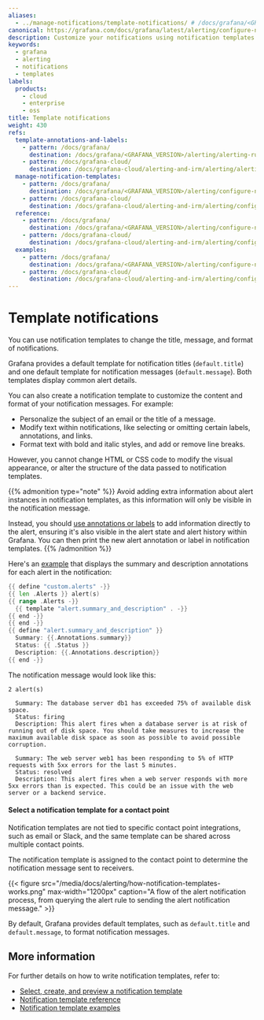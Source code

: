 ```yaml
---
aliases:
  - ../manage-notifications/template-notifications/ # /docs/grafana/<GRAFANA_VERSION>/alerting/manage-notifications/template-notifications/
canonical: https://grafana.com/docs/grafana/latest/alerting/configure-notifications/template-notifications/
description: Customize your notifications using notification templates
keywords:
  - grafana
  - alerting
  - notifications
  - templates
labels:
  products:
    - cloud
    - enterprise
    - oss
title: Template notifications
weight: 430
refs:
  template-annotations-and-labels:
    - pattern: /docs/grafana/
      destination: /docs/grafana/<GRAFANA_VERSION>/alerting/alerting-rules/templates/
    - pattern: /docs/grafana-cloud/
      destination: /docs/grafana-cloud/alerting-and-irm/alerting/alerting-rules/templates/
  manage-notification-templates:
    - pattern: /docs/grafana/
      destination: /docs/grafana/<GRAFANA_VERSION>/alerting/configure-notifications/template-notifications/manage-notification-templates/
    - pattern: /docs/grafana-cloud/
      destination: /docs/grafana-cloud/alerting-and-irm/alerting/configure-notifications/template-notifications/manage-notification-templates/
  reference:
    - pattern: /docs/grafana/
      destination: /docs/grafana/<GRAFANA_VERSION>/alerting/configure-notifications/template-notifications/reference/
    - pattern: /docs/grafana-cloud/
      destination: /docs/grafana-cloud/alerting-and-irm/alerting/configure-notifications/template-notifications/reference/
  examples:
    - pattern: /docs/grafana/
      destination: /docs/grafana/<GRAFANA_VERSION>/alerting/configure-notifications/template-notifications/examples/
    - pattern: /docs/grafana-cloud/
      destination: /docs/grafana-cloud/alerting-and-irm/alerting/configure-notifications/template-notifications/examples/
---
```


# Template notifications

You can use notification templates to change the title, message, and format of notifications.

Grafana provides a default template for notification titles (`default.title`) and one default template for notification messages (`default.message`). Both templates display common alert details.

You can also create a notification template to customize the content and format of your notification messages. For example:

- Personalize the subject of an email or the title of a message.
- Modify text within notifications, like selecting or omitting certain labels, annotations, and links.
- Format text with bold and italic styles, and add or remove line breaks.

However, you cannot change HTML or CSS code to modify the visual appearance, or alter the structure of the data passed to notification templates.

{{% admonition type="note" %}}
Avoid adding extra information about alert instances in notification templates, as this information will only be visible in the notification message.

Instead, you should [use annotations or labels](ref:template-annotations-and-labels) to add information directly to the alert, ensuring it's also visible in the alert state and alert history within Grafana. You can then print the new alert annotation or label in notification templates.
{{% /admonition %}}

Here's an [example](ref:examples) that displays the summary and description annotations for each alert in the notification:

```go
{{ define "custom.alerts" -}}
{{ len .Alerts }} alert(s)
{{ range .Alerts -}}
  {{ template "alert.summary_and_description" . -}}
{{ end -}}
{{ end -}}
{{ define "alert.summary_and_description" }}
  Summary: {{.Annotations.summary}}
  Status: {{ .Status }}
  Description: {{.Annotations.description}}
{{ end -}}
```

The notification message would look like this:

```
2 alert(s)

  Summary: The database server db1 has exceeded 75% of available disk space.
  Status: firing
  Description: This alert fires when a database server is at risk of running out of disk space. You should take measures to increase the maximum available disk space as soon as possible to avoid possible corruption.

  Summary: The web server web1 has been responding to 5% of HTTP requests with 5xx errors for the last 5 minutes.
  Status: resolved
  Description: This alert fires when a web server responds with more 5xx errors than is expected. This could be an issue with the web server or a backend service.
```

#### Select a notification template for a contact point

Notification templates are not tied to specific contact point integrations, such as email or Slack, and the same template can be shared across multiple contact points.

The notification template is assigned to the contact point to determine the notification message sent to receivers.

{{< figure src="/media/docs/alerting/how-notification-templates-works.png" max-width="1200px" caption="A flow of the alert notification process, from querying the alert rule to sending the alert notification message." >}}

By default, Grafana provides default templates, such as `default.title` and `default.message`, to format notification messages.

## More information

For further details on how to write notification templates, refer to:

- [Select, create, and preview a notification template](ref:manage-notification-templates)
- [Notification template reference](ref:reference)
- [Notification template examples](ref:examples)
